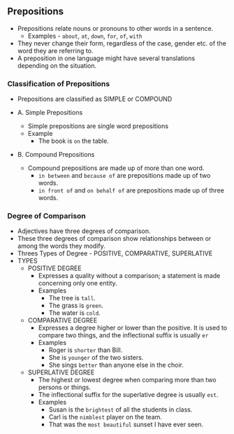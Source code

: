 ## Prepositions

- Prepositions relate nouns or pronouns to other words in a sentence.
  - Examples - `about`, `at`, `down`, `for`, `of`, `with`
- They never change their form, regardless of the case, gender etc. of the word they are referring to.
- A preposition in one language might have several translations depending on the situation.

### Classification of Prepositions

- Prepositions are classified as SIMPLE or COMPOUND

- A. Simple Prepositions
  - Simple prepositions are single word prepositions
  - Example
    - The book is `on` the table.
- B. Compound Prepositions

  - Compound prepositions are made up of more than one word.
    - `in between` and `because of` are prepositions made up of two words.
    - `in front of` and `on behalf of` are prepositions made up of three words.

### Degree of Comparison

- Adjectives have three degrees of comparison.
- These three degrees of comparison show relationships between or among the words they modify.
- Threes Types of Degree - POSITIVE, COMPARATIVE, SUPERLATIVE
- TYPES
  - POSITIVE DEGREE
    - Expresses a quality without a comparison; a statement is made concerning only one entity.
    - Examples
      - The tree is `tall`.
      - The grass is `green`.
      - The water is `cold`.
  - COMPARATIVE DEGREE
    - Expresses a degree higher or lower than the positive. It is used to compare two things, and the
      inflectional suffix is usually `er`
    - Examples
      - Roger is `shorter` than Bill.
      - She is `younger` of the two sisters.
      - She sings `better` than anyone else in the choir.
  - SUPERLATIVE DEGREE
    - The highest or lowest degree when comparing more than two persons or things.
    - The inflectional suffix for the superlative degree is usually `est`.
    - Examples
      - Susan is the `brightest` of all the students in class.
      - Carl is the `nimblest` player on the team.
      - That was the `most beautiful` sunset I have ever seen.
